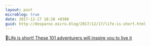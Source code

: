 ```yaml
---
layout: post
microblog: true
date: 2017-12-17 18:28 +0300
guid: http://desparoz.micro.blog/2017/12/17/life-is-short.html
---
```

🔗[Life is short! These 101 adventurers will inspire you to live it](http://www.101adventurers.com/)
